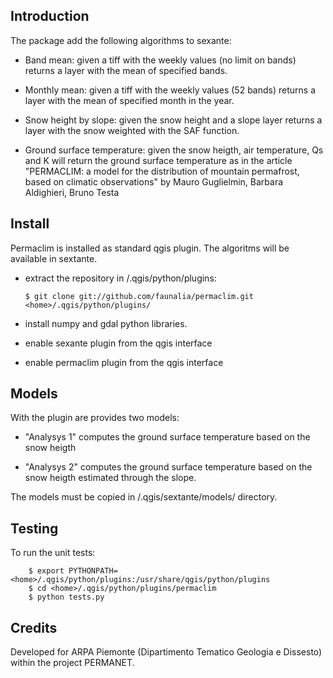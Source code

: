 Introduction
------------

  The package add the following algorithms to sexante:

  - Band mean: given a tiff with the weekly values (no limit on bands) returns
    a layer with the mean of specified bands.

  - Monthly mean: given a tiff with the weekly values (52 bands) returns
    a layer with the mean of specified month in the year.

  - Snow height by slope: given the snow height and a slope layer returns
    a layer with the snow weighted with the SAF function.

  - Ground surface temperature: given the snow heigth, air temperature,
    Qs and K will return the ground surface temperature as in the article
       "PERMACLIM: a model for the distribution of mountain permafrost,
          based on climatic observations"  by Mauro Guglielmin, Barbara Aldighieri, Bruno Testa


Install
-------

  Permaclim is installed as standard qgis plugin. The algoritms will be
  available in sextante.

  - extract the repository in <home>/.qgis/python/plugins:

        $ git clone git://github.com/faunalia/permaclim.git <home>/.qgis/python/plugins/

  - install numpy and gdal python libraries.

  - enable sexante plugin from the qgis interface

  - enable permaclim plugin from the qgis interface


Models
------

  With the plugin are provides two models:

  - "Analysys 1" computes the ground surface temperature based on the snow
    heigth

  - "Analysys 2" computes the ground surface temperature based on the snow
    heigth estimated through the slope.

  The models must be copied in <home>/.qgis/sextante/models/ directory.


Testing
-------

  To run the unit tests:

        $ export PYTHONPATH=<home>/.qgis/python/plugins:/usr/share/qgis/python/plugins
        $ cd <home>/.qgis/python/plugins/permaclim
        $ python tests.py


Credits
-------

  Developed for ARPA Piemonte (Dipartimento Tematico Geologia e Dissesto)
  within the project PERMANET.